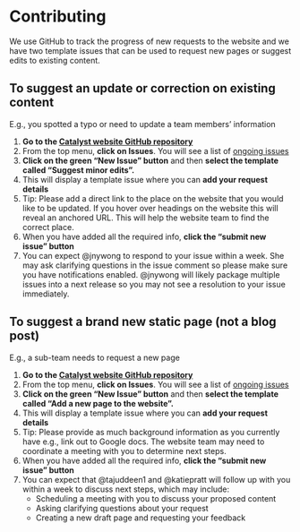 # Contributing

We use GitHub to track the progress of new requests to the website and we have two template issues that can be used to request new pages or suggest edits to existing content. 

## To suggest an update or correction on existing content

E.g., you spotted a typo or need to update a team members’ information

1. **Go to the [Catalyst website GitHub repository](https://github.com/czi-catalystproject/czi-catalystproject.github.io)**
2. From the top menu, **click on Issues**. You will see a list of [ongoing issues](https://github.com/czi-catalystproject/czi-catalystproject.github.io/issues)
3. **Click on the green “New Issue” button** and then **select the template called “Suggest minor edits”.**
4. This will display a template issue where you can **add your request details**
5. Tip: Please add a direct link to the place on the website that you would like to be updated. If you hover over headings on the website this will reveal an anchored URL. This will help the website team to find the correct place.
6. When you have added all the required info, **click the “submit new issue” button**
7. You can expect @jnywong to respond to your issue within a week. She may ask clarifying questions in the issue comment so please make sure you have notifications enabled. @jnywong will likely package multiple issues into a next release so you may not see a resolution to your issue immediately.

## To suggest a brand new static page (not a blog post)

E.g., a sub-team needs to request a new page

1. **Go to the [Catalyst website GitHub repository](https://github.com/czi-catalystproject/czi-catalystproject.github.io)**
2. From the top menu, **click on Issues**. You will see a list of [ongoing issues](https://github.com/czi-catalystproject/czi-catalystproject.github.io/issues)
3. **Click on the green “New Issue” button** and then **select the template called “Add a new page to the website”.**
4. This will display a template issue where you can **add your request details**
5. Tip: Please provide as much background information as you currently have e.g., link out to Google docs. The website team may need to coordinate a meeting with you to determine next steps.
6. When you have added all the required info, **click the “submit new issue” button**
7. You can expect that @tajuddeen1 and @katiepratt will follow up with you within a week to discuss next steps, which may include: 
    - Scheduling a meeting with you to discuss your proposed content
    - Asking clarifying questions about your request
    - Creating a new draft page and requesting your feedback
